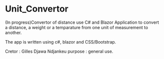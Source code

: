 # Unit_Convertor
(In progress)Convertor of distance use C# and Blazor
Application to convert a distance, a weight or a temparature from one unit of measurement to another.

The app is written using c#, blazor and CSS/Bootstrap.

Cretor : Gilles Djawa Ndjankeu
purpose : general use.
